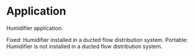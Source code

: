 Application
===========

Humidifier application.

Fixed: Humidifier installed in a ducted flow distribution system.
Portable: Humidifier is not installed in a ducted flow distribution system.
